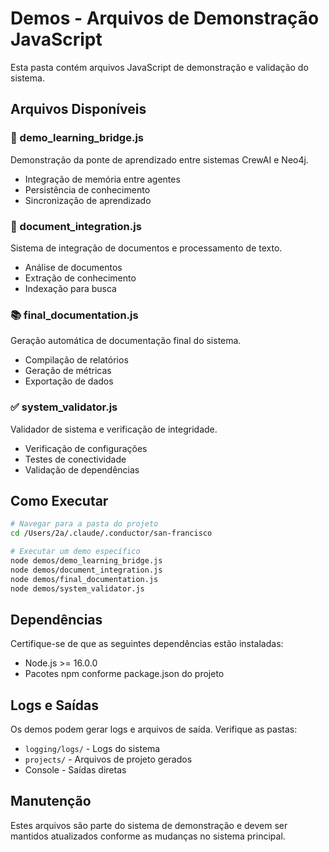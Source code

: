 # Demos - Arquivos de Demonstração JavaScript

Esta pasta contém arquivos JavaScript de demonstração e validação do sistema.

## Arquivos Disponíveis

### 🌉 demo_learning_bridge.js
Demonstração da ponte de aprendizado entre sistemas CrewAI e Neo4j.
- Integração de memória entre agentes
- Persistência de conhecimento
- Sincronização de aprendizado

### 📄 document_integration.js
Sistema de integração de documentos e processamento de texto.
- Análise de documentos
- Extração de conhecimento
- Indexação para busca

### 📚 final_documentation.js
Geração automática de documentação final do sistema.
- Compilação de relatórios
- Geração de métricas
- Exportação de dados

### ✅ system_validator.js
Validador de sistema e verificação de integridade.
- Verificação de configurações
- Testes de conectividade
- Validação de dependências

## Como Executar

```bash
# Navegar para a pasta do projeto
cd /Users/2a/.claude/.conductor/san-francisco

# Executar um demo específico
node demos/demo_learning_bridge.js
node demos/document_integration.js
node demos/final_documentation.js
node demos/system_validator.js
```

## Dependências

Certifique-se de que as seguintes dependências estão instaladas:
- Node.js >= 16.0.0
- Pacotes npm conforme package.json do projeto

## Logs e Saídas

Os demos podem gerar logs e arquivos de saída. Verifique as pastas:
- `logging/logs/` - Logs do sistema
- `projects/` - Arquivos de projeto gerados
- Console - Saídas diretas

## Manutenção

Estes arquivos são parte do sistema de demonstração e devem ser mantidos atualizados conforme as mudanças no sistema principal.
